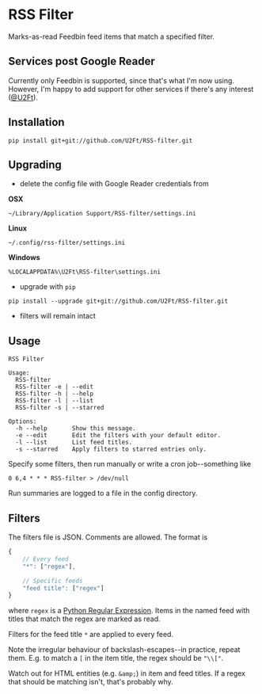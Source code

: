 # RSS Filter

Marks-as-read Feedbin feed items that match a specified filter.

## Services post Google Reader

Currently only Feedbin is supported, since that's what I'm now using.
However, I'm happy to add support for other services if there's any interest ([@U2Ft](https://twitter.com/U2Ft)).

## Installation

```
pip install git+git://github.com/U2Ft/RSS-filter.git
```

## Upgrading

 - delete the config file with Google Reader credentials from

**OSX**
```
~/Library/Application Support/RSS-filter/settings.ini
```

**Linux**
```
~/.config/rss-filter/settings.ini
```

**Windows**
```
%LOCALAPPDATA%\U2Ft\RSS-filter\settings.ini
```

 - upgrade with `pip`

```
pip install --upgrade git+git://github.com/U2Ft/RSS-filter.git
```

 - filters will remain intact

## Usage

```
RSS Filter

Usage:
  RSS-filter
  RSS-filter -e | --edit
  RSS-filter -h | --help
  RSS-filter -l | --list
  RSS-filter -s | --starred

Options:
  -h --help       Show this message.
  -e --edit       Edit the filters with your default editor.
  -l --list       List feed titles.
  -s --starred    Apply filters to starred entries only.
```

Specify some filters, then run manually or write a cron job--something like

```
0 6,4 * * * RSS-filter > /dev/null
```

Run summaries are logged to a file in the config directory.

## Filters

The filters file is JSON. Comments are allowed.
The format is 
```js
{
    // Every feed
    "*": ["regex"],

    // Specific feeds
    "feed title": ["regex"]
}
```

where `regex` is a [Python Regular Expression](http://docs.python.org/2/library/re.html#regular-expression-syntax).
Items in the named feed with titles that match the regex are marked as read.

Filters for the feed title `*` are applied to every feed.

Note the irregular behaviour of backslash-escapes--in practice, repeat them.
E.g. to match a `[` in the item title, the regex should be `"\\["`.

Watch out for HTML entities (e.g. `&amp;`) in item and feed titles. If a regex that should be matching isn't, that's probably why.

